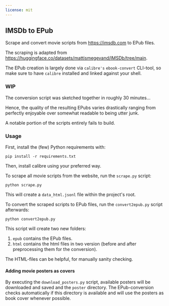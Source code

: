 ```yaml
---
license: mit
---
```

## IMSDb to EPub

Scrape and convert movie scripts from https://imsdb.com to EPub files.

The scraping is adapted from https://huggingface.co/datasets/mattismegevand/IMSDb/tree/main.

The EPub creation is largely done via `calibre's` `ebook-convert` CLI-tool, so make sure to have `calibre` installed and linked against your shell.

### WIP

The conversion script was sketched together in roughly 30 minutes...

Hence, the quality of the resulting EPubs varies drastically ranging from perfectly enjoyable over somewhat readable to being utter junk.

A notable portion of the scripts entirely fails to build.

### Usage

First, install the (few) Python requirements with:

```shell
pip install -r requirements.txt
```

Then, install calibre using your preferred way.

To scrape all movie scripts from the website, run the `scrape.py` script:

```shell
python scrape.py
```

This will create a `data_html.jsonl` file within the project's root.

To convert the scraped scripts to EPub files, run the `convert2epub.py` script afterwards:

```shell
python convert2epub.py
```

This script will create two new folders: 
1. `epub` contains the EPub files.
2. `html` contains the html files in two version (before and after preprocessing them for the conversion).

The HTML-files can be helpful, for manually sanity checking.

#### Adding movie posters as covers

By executing the `download_posters.py` script, available posters will be downloaded and saved and the `poster` directory.
The EPub-conversion checks automatically if this directory is available and will use the posters as book cover whenever possible.
